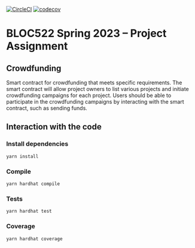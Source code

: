 [![CircleCI](https://dl.circleci.com/status-badge/img/gh/wgcisotto/sm-crowdfunding/tree/main.svg?style=svg)](https://dl.circleci.com/status-badge/redirect/gh/wgcisotto/sm-crowdfunding/tree/main)
[![codecov](https://codecov.io/gh/wgcisotto/sm-crowdfunding/branch/main/graph/badge.svg?token=1W8793GR5X)](https://codecov.io/gh/wgcisotto/sm-crowdfunding)

# BLOC522 Spring 2023 – Project Assignment

## Crowdfunding

Smart contract for crowdfunding that meets specific requirements. The smart contract will allow project owners to list various projects and initiate crowdfunding campaigns for each project. Users should be able to participate in the crowdfunding campaigns by interacting with the smart contract, such as sending funds.

## Interaction with the code 

### Install dependencies

```shell
yarn install
```

### Compile

```shell
yarn hardhat compile
```

### Tests

```shell
yarn hardhat test
```

### Coverage

```shell
yarn hardhat coverage
```